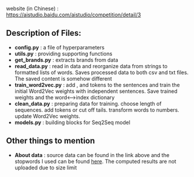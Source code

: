 website (in Chinese) : https://aistudio.baidu.com/aistudio/competition/detail/3

## Description of Files:

  * **config.py** : a file of hyperparameters
  * **utils.py** : providing supporting functions
  * **get_brands.py** : extracts brands from data
  * **read_data.py** : read in data and reorganize data from strings to formatted lists of words. Saves processed data to both csv and txt files. The saved content is somehow different
  * **train_word2vec.py** : add <START>, <END> and <UNK> tokens to the sentences and train the initial Word2Vec weights with independent sentences. Save trained weights and the word<-->index dictionary
 * **clean_data.py** : preparing data for training. choose length of sequences. add <PAD> tokens or cut off tails. transform words to numbers. update Word2Vec weights.
 * **models.py** : building blocks for Seq2Seq model

## Other things to mention
  
  * **About data** : source data can be found in the link above and the stopwords I used can be found [here](https://github.com/goto456/stopwords/blob/master/%E5%93%88%E5%B7%A5%E5%A4%A7%E5%81%9C%E7%94%A8%E8%AF%8D%E8%A1%A8.txt). The computed results are not uploaded due to size limit
